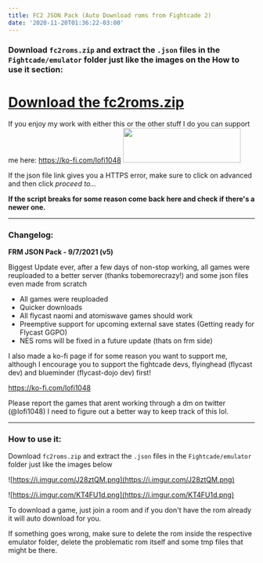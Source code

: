 ```yaml
---
title: FC2 JSON Pack (Auto Download roms from Fightcade 2)
date: '2020-11-20T01:36:22-03:00'
---
```

### Download `fc2roms.zip` and extract the `.json` files in the `Fightcade/emulator` folder just like the images on the How to use it section:

# [Download the fc2roms.zip](https://newchallenger.net/fc2/fc2roms.zip)

If you enjoy my work with either this or the other stuff I do you can support me here: https://ko-fi.com/lofi1048
<a href="https://ko-fi.com/lofi1048"><image src="https://i.imgur.com/T2KqPMB.gif" width="240" height="70.5"></a>

If the json file link gives you a HTTPS error, make sure to click on advanced and then click _proceed to..._

**If the script breaks for some reason come back here and check if there's a newer one.**

---
### Changelog:

**FRM JSON Pack - 9/7/2021 (v5)** 

Biggest Update ever, after a few days of non-stop working, all games were reuploaded to a better server
(thanks tobemorecrazy!) and some json files even made from scratch

- All games were reuploaded
- Quicker downloads
- All flycast naomi and atomiswave games should work
- Preemptive support for upcoming external save states (Getting ready for Flycast GGPO)
- NES roms will be fixed in a future update (thats on frm side)

I also made a ko-fi page if for some reason you want to support me, although I encourage you to
support the fightcade devs, flyinghead (flycast dev) and blueminder (flycast-dojo dev) first!

https://ko-fi.com/lofi1048

Please report the games that arent working through a dm on twitter (@lofi1048)
I need to figure out a better way to keep track of this lol.

---

### How to use it:

Download `fc2roms.zip` and extract the `.json` files in the `Fightcade/emulator` folder just like the images below

![https://i.imgur.com/J28ztQM.png](https://i.imgur.com/J28ztQM.png)

![https://i.imgur.com/KT4FU1d.png](https://i.imgur.com/KT4FU1d.png)

To download a game, just join a room and if you don't have the rom already it will auto download for you.

If something goes wrong, make sure to delete the rom inside the respective emulator folder, delete the problematic rom itself and some tmp files that might be there.
